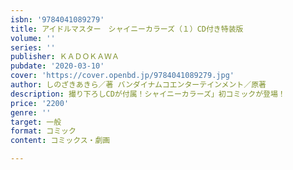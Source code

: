 ```yaml
---
isbn: '9784041089279'
title: アイドルマスター　シャイニーカラーズ（１）CD付き特装版
volume: ''
series: ''
publisher: ＫＡＤＯＫＡＷＡ
pubdate: '2020-03-10'
cover: 'https://cover.openbd.jp/9784041089279.jpg'
author: しのざきあきら／著 バンダイナムコエンターテインメント／原著
description: 撮り下ろしCDが付属！シャイニーカラーズ」初コミックが登場！
price: '2200'
genre: ''
target: 一般
format: コミック
content: コミックス・劇画

---
```

